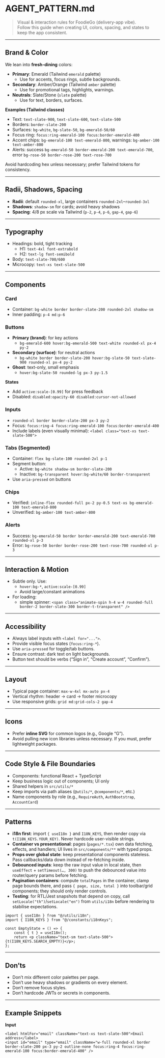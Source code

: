# AGENT_PATTERN.md

> Visual & interaction rules for FoodieGo (delivery-app vibe).  
> Follow this guide when creating UI, colors, spacing, and states to keep the app consistent.

---

## Brand & Color

We lean into **fresh-dining** colors:
- **Primary**: Emerald (Tailwind `emerald` palette)
    - Use for accents, focus rings, subtle backgrounds.
- **Secondary**: Amber/Orange (Tailwind `amber` palette)
    - Use for promotional tags, highlights, warnings.
- **Neutrals**: Slate/Stone (`slate` palette)
    - Use for text, borders, surfaces.

**Examples (Tailwind classes)**
- Text: `text-slate-900`, `text-slate-600`, `text-slate-500`
- Borders: `border-slate-200`
- Surfaces: `bg-white`, `bg-slate-50`, `bg-emerald-50/60`
- Focus ring: `focus:ring-emerald-100 focus:border-emerald-400`
- Accent chips: `bg-emerald-100 text-emerald-800`, warnings: `bg-amber-100 text-amber-800`
- Alerts: success `bg-emerald-50 border-emerald-200 text-emerald-700`, error `bg-rose-50 border-rose-200 text-rose-700`

Avoid hardcoding hex unless necessary; prefer Tailwind tokens for consistency.

---

## Radii, Shadows, Spacing

- **Radii**: default `rounded-xl`, large containers `rounded-2xl`–`rounded-3xl`
- **Shadows**: `shadow-sm` for cards; avoid heavy shadows
- **Spacing**: 4/8 px scale via Tailwind (`p-2`, `p-4`, `p-6`, `gap-4`, `gap-6`)

---

## Typography

- Headings: bold, tight tracking
    - H1: `text-4xl font-extrabold`
    - H2: `text-lg font-semibold`
- Body: `text-slate-700/600`
- Microcopy: `text-xs text-slate-500`

---

## Components

### Card
- Container: `bg-white border border-slate-200 rounded-2xl shadow-sm`
- Inner padding: `p-4 md:p-6`

### Buttons
- **Primary (brand)**: for key actions
    - `bg-emerald-600 hover:bg-emerald-500 text-white rounded-xl px-4 py-2`
- **Secondary (surface)**: for neutral actions
    - `bg-white border border-slate-200 hover:bg-slate-50 text-slate-900 rounded-xl px-4 py-2`
- **Ghost**: text-only, small emphasis
    - `hover:bg-slate-50 rounded-lg px-3 py-1.5`

**States**
- Add `active:scale-[0.99]` for press feedback
- Disabled: `disabled:opacity-60 disabled:cursor-not-allowed`

### Inputs
- `rounded-xl border border-slate-200 px-3 py-2`
- Focus: `focus:ring-4 focus:ring-emerald-100 focus:border-emerald-400`
- Include labels (even visually minimal): `<label class="text-xs text-slate-500">`

### Tabs (Segmented)
- Container: `flex bg-slate-100 rounded-2xl p-1`
- Segment button:
    - Active: `bg-white shadow-sm border-slate-200`
    - Inactive: `bg-transparent hover:bg-white/60 border-transparent`
- Use `aria-pressed` on buttons

### Chips
- Verified: `inline-flex rounded-full px-2 py-0.5 text-xs bg-emerald-100 text-emerald-800`
- Unverified: `bg-amber-100 text-amber-800`

### Alerts
- Success: `bg-emerald-50 border border-emerald-200 text-emerald-700 rounded-xl p-3`
- Error: `bg-rose-50 border border-rose-200 text-rose-700 rounded-xl p-3`

---

## Interaction & Motion

- Subtle only. Use:
    - `hover:bg-*`, `active:scale-[0.99]`
    - Avoid large/constant animations
- For loading:
    - simple spinner: `<span class="animate-spin h-4 w-4 rounded-full border-2 border-slate-300 border-t-transparent" />`

---

## Accessibility

- Always label inputs with `<label for="...">`.
- Provide visible focus states (`focus:ring-*`).
- Use `aria-pressed` for toggle/tab buttons.
- Ensure contrast: dark text on light backgrounds.
- Button text should be verbs (“Sign in”, “Create account”, “Confirm”).

---

## Layout

- Typical page container: `max-w-4xl mx-auto px-4`
- Vertical rhythm: header → card → footer microcopy
- Use responsive grids: `grid md:grid-cols-2 gap-4`

---

## Icons

- Prefer **inline SVG** for common logos (e.g., Google “G”).
- Avoid pulling new icon libraries unless necessary. If you must, prefer lightweight packages.

---

## Code Style & File Boundaries

- Components: functional React + TypeScript
- Keep business logic out of components; UI only
- Shared helpers in `src/utils/*`
- Keep imports via path aliases (`@utils/*`, `@components/*`, etc.)
- Name components by role (e.g., `RequireAuth`, `AuthBootstrap`, `AccountCard`)

---

## Patterns

- **i18n first**: import `{ useI18n }` and `I18N_KEYS`, then render copy via `t(I18N_KEYS.YOUR_KEY)`. Never hardcode user-visible strings.
- **Container vs presentational**: pages (`pages/*.tsx`) own data fetching, effects, and handlers; UI lives in `src/components/**` with typed props.
- **Props over global state**: keep presentational components stateless. Pass callbacks/data down instead of re-fetching inside.
- **Debounced inputs**: keep the raw input value in local state, then `useEffect` + `setTimeout(…, 300)` to push the debounced value into router/query params before fetching.
- **Pagination containers**: compute `totalPages` in the container, clamp page bounds there, and pass `{ page, size, total }` into toolbar/grid components; they should only render controls.
- **Testing**: for RTL/Jest snapshots that depend on copy, call `setLocale("th")`/`setLocale("en")` from `utils/i18n` before rendering to stabilise expectations.

```tsx
import { useI18n } from "@/utils/i18n";
import { I18N_KEYS } from "@/constants/i18nKeys";

const EmptyState = () => {
    const { t } = useI18n();
    return <p className="text-sm text-slate-500">{t(I18N_KEYS.SEARCH_EMPTY)}</p>;
};
```

---

## Don’ts

- Don’t mix different color palettes per page.
- Don’t use heavy shadows or gradients on every element.
- Don’t remove focus styles.
- Don’t hardcode JWTs or secrets in components.

---

## Example Snippets

**Input**
```tsx
<label htmlFor="email" className="text-xs text-slate-500">Email address</label>
<input id="email" type="email" className="w-full rounded-xl border border-slate-200 px-3 py-2 outline-none focus:ring-4 focus:ring-emerald-100 focus:border-emerald-400" />
